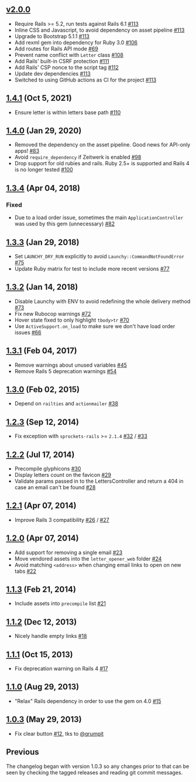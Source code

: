 ## [v2.0.0](https://github.com/fgrehm/letter_opener_web/compare/v1.4.1...v2.0.0)

  - Require Rails >= 5.2, run tests against Rails 6.1 [#113](https://github.com/fgrehm/letter_opener_web/pull/113)
  - Inline CSS and Javascript, to avoid dependency on asset pipeline [#113](https://github.com/fgrehm/letter_opener_web/pull/113)
  - Upgrade to Bootstrap 5.1.1 [#113](https://github.com/fgrehm/letter_opener_web/pull/113)
  - Add rexml gem into dependency for Ruby 3.0 [#106](https://github.com/fgrehm/letter_opener_web/pull/106)
  - Add routes for Rails API mode [#69](https://github.com/fgrehm/letter_opener_web/pull/69)
  - Prevent name conflict with `Letter` class [#108](https://github.com/fgrehm/letter_opener_web/pull/108)
  - Add Rails' built-in CSRF protection [#111](https://github.com/fgrehm/letter_opener_web/pull/111)
  - Add Rails' CSP nonce to the script tag [#112](https://github.com/fgrehm/letter_opener_web/pull/112)
  - Update dev dependencies [#113](https://github.com/fgrehm/letter_opener_web/pull/113)
  - Switched to using GitHub actions as CI for the project [#113](https://github.com/fgrehm/letter_opener_web/pull/113)

## [1.4.1](https://github.com/fgrehm/letter_opener_web/compare/v1.4.0...v1.4.1) (Oct 5, 2021)

  - Ensure letter is within letters base path [#110](https://github.com/fgrehm/letter_opener_web/pull/110)

## [1.4.0](https://github.com/fgrehm/letter_opener_web/compare/v1.3.4...v1.4.0) (Jan 29, 2020)

  - Removed the dependency on the asset pipeline. Good news for API-only apps! [#83](https://github.com/fgrehm/letter_opener_web/pull/83)
  - Avoid `require_dependency` if Zeitwerk is enabled [#98](https://github.com/fgrehm/letter_opener_web/pull/98)
  - Drop support for old rubies and rails. Ruby 2.5+ is supported and Rails 4 is no longer tested [#100](https://github.com/fgrehm/letter_opener_web/pull/100)

## [1.3.4](https://github.com/fgrehm/letter_opener_web/compare/v1.3.3...v1.3.4) (Apr 04, 2018)

### Fixed

  - Due to a load order issue, sometimes the main `ApplicationController` was used by this gem (unnecessary) [#82](https://github.com/fgrehm/letter_opener_web/pull/82)

## [1.3.3](https://github.com/fgrehm/letter_opener_web/compare/v1.3.2...v1.3.3) (Jan 29, 2018)

  - Set `LAUNCHY_DRY_RUN` explicitly to avoid `Launchy::CommandNotFoundError` [#75](https://github.com/fgrehm/letter_opener_web/pull/75)
  - Update Ruby matrix for test to include more recent versions [#77](https://github.com/fgrehm/letter_opener_web/pull/77)

## [1.3.2](https://github.com/fgrehm/letter_opener_web/compare/v1.3.1...v1.3.2) (Jan 14, 2018)

  - Disable Launchy with ENV to avoid redefining the whole delivery method [#73](https://github.com/fgrehm/letter_opener_web/pull/73)
  - Fix new Rubocop warnings [#72](https://github.com/fgrehm/letter_opener_web/pull/72)
  - Hover state fixed to only highlight `tbody>tr` [#70](https://github.com/fgrehm/letter_opener_web/pull/70)
  - Use `ActiveSupport.on_load` to make sure we don't have load order issues [#66](https://github.com/fgrehm/letter_opener_web/pull/66)

## [1.3.1](https://github.com/fgrehm/letter_opener_web/compare/v1.3.0...v1.3.1) (Feb 04, 2017)

  - Remove warnings about unused variables [#45](https://github.com/fgrehm/letter_opener_web/pull/45)
  - Remove Rails 5 deprecation warnings [#54](https://github.com/fgrehm/letter_opener_web/pull/54)

## [1.3.0](https://github.com/fgrehm/letter_opener_web/compare/v1.2.3...v1.3.0) (Feb 02, 2015)

  - Depend on `railties` and `actionmailer` [#38](https://github.com/fgrehm/letter_opener_web/pull/38)

## [1.2.3](https://github.com/fgrehm/letter_opener_web/compare/v1.2.2...v1.2.3) (Sep 12, 2014)

  - Fix exception with `sprockets-rails` >= `2.1.4` [#32](https://github.com/fgrehm/letter_opener_web/issues/32) / [#33](https://github.com/fgrehm/letter_opener_web/pull/33)

## [1.2.2](https://github.com/fgrehm/letter_opener_web/compare/v1.2.1...v1.2.2) (Jul 17, 2014)

  - Precompile glyphicons [#30](https://github.com/fgrehm/letter_opener_web/pull/30)
  - Display letters count on the favicon [#29](https://github.com/fgrehm/letter_opener_web/pull/29)
  - Validate params passed in to the LettersController and return a 404 in case an email can't be found [#28](https://github.com/fgrehm/letter_opener_web/pull/28)

## [1.2.1](https://github.com/fgrehm/letter_opener_web/compare/v1.2.0...v1.2.1) (Apr 07, 2014)

  - Improve Rails 3 compatibility [#26](https://github.com/fgrehm/letter_opener_web/pull/26) / [#27](https://github.com/fgrehm/letter_opener_web/pull/27)

## [1.2.0](https://github.com/fgrehm/letter_opener_web/compare/v1.1.3...v1.2.0) (Apr 07, 2014)

  - Add support for removing a single email [#23](https://github.com/fgrehm/letter_opener_web/pull/23)
  - Move vendored assets into the `letter_opener_web` folder [#24](https://github.com/fgrehm/letter_opener_web/issues/24)
  - Avoid matching `<address>` when changing email links to open on new tabs [#22](https://github.com/fgrehm/letter_opener_web/pull/22)

## [1.1.3](https://github.com/fgrehm/letter_opener_web/compare/v1.1.2...v1.1.3) (Feb 21, 2014)

  - Include assets into `precompile` list [#21](https://github.com/fgrehm/letter_opener_web/pull/21)

## [1.1.2](https://github.com/fgrehm/letter_opener_web/compare/v1.1.1...v1.1.2) (Dec 12, 2013)

  - Nicely handle empty links [#18](https://github.com/fgrehm/letter_opener_web/pull/18)

## [1.1.1](https://github.com/fgrehm/letter_opener_web/compare/v1.1.0...v1.1.1) (Oct 15, 2013)

  - Fix deprecation warning on Rails 4 [#17](https://github.com/fgrehm/letter_opener_web/pull/17)

## [1.1.0](https://github.com/fgrehm/letter_opener_web/compare/v1.0.3...v1.1.0) (Aug 29, 2013)

  - "Relax" Rails dependency in order to use the gem on 4.0 [#15](https://github.com/fgrehm/letter_opener_web/issues/15)

## [1.0.3](https://github.com/fgrehm/letter_opener_web/compare/v1.0.2...v1.0.3) (May 29, 2013)

  - Fix clear button [#12](https://github.com/fgrehm/letter_opener_web/issues/12), tks to [@grumpit](https://github.com/grumpit)

## Previous

The changelog began with version 1.0.3 so any changes prior to that
can be seen by checking the tagged releases and reading git commit
messages.

